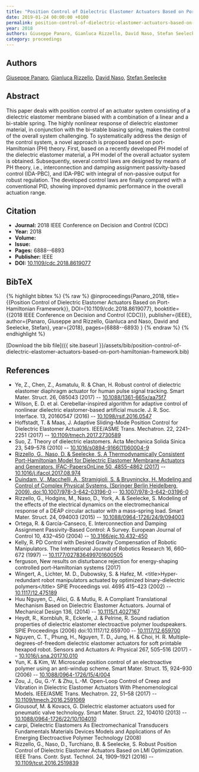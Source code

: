 ```yaml
---
title: "Position Control of Dielectric Elastomer Actuators Based on Port-Hamiltonian Framework"
date: 2019-01-24 00:00:00 +0100
permalink: position-control-of-dielectric-elastomer-actuators-based-on-port-hamiltonian-framework
year: 2018
authors: Giuseppe Panaro, Gianluca Rizzello, David Naso, Stefan Seelecke
category: proceedings
---
```

 
## Authors
[Giuseppe Panaro](authors/giuseppe-panaro), [Gianluca Rizzello](authors/gianluca-rizzello), [David Naso](authors/david-naso), [Stefan Seelecke](authors/stefan-seelecke)
 
## Abstract
This paper deals with position control of an actuator system consisting of a dielectric elastomer membrane biased with a combination of a linear and a bi-stable spring. The highly nonlinear response of dielectric elastomer material, in conjunction with the bi-stable biasing spring, makes the control of the overall system challenging. To systematically address the design of the control system, a novel approach is proposed based on port-Hamiltonian (PH) theory. First, based on a recently developed PH model of the dielectric elastomer material, a PH model of the overall actuator system is obtained. Subsequently, several control laws are designed by means of PH theory, i.e., interconnection and damping assignment passivity-based control (IDA-PBC), and IDA-PBC with integral of non-passive output for robust regulation. The developed control laws are finally compared with a conventional PID, showing improved dynamic performance in the overall actuation range.
 
## Citation
- **Journal:** 2018 IEEE Conference on Decision and Control (CDC)
- **Year:** 2018
- **Volume:** 
- **Issue:** 
- **Pages:** 6888--6893
- **Publisher:** IEEE
- **DOI:** [10.1109/cdc.2018.8619077](https://doi.org/10.1109/cdc.2018.8619077)
 
## BibTeX
{% highlight bibtex %}
{% raw %}
@inproceedings{Panaro_2018,
  title={{Position Control of Dielectric Elastomer Actuators Based on Port-Hamiltonian Framework}},
  DOI={10.1109/cdc.2018.8619077},
  booktitle={{2018 IEEE Conference on Decision and Control (CDC)}},
  publisher={IEEE},
  author={Panaro, Giuseppe and Rizzello, Gianluca and Naso, David and Seelecke, Stefan},
  year={2018},
  pages={6888--6893}
}
{% endraw %}
{% endhighlight %}
 
[Download the bib file]({{ site.baseurl }}/assets/bib/position-control-of-dielectric-elastomer-actuators-based-on-port-hamiltonian-framework.bib)
 
## References
- Ye, Z., Chen, Z., Asmatulu, R. & Chan, H. Robust control of dielectric elastomer diaphragm actuator for human pulse signal tracking. Smart Mater. Struct. 26, 085043 (2017) -- [10.1088/1361-665x/aa75f7](https://doi.org/10.1088/1361-665x/aa75f7)
- Wilson, E. D. et al. Cerebellar-inspired algorithm for adaptive control of nonlinear dielectric elastomer-based artificial muscle. J. R. Soc. Interface. 13, 20160547 (2016) -- [10.1098/rsif.2016.0547](https://doi.org/10.1098/rsif.2016.0547)
- Hoffstadt, T. & Maas, J. Adaptive Sliding-Mode Position Control for Dielectric Elastomer Actuators. IEEE/ASME Trans. Mechatron. 22, 2241–2251 (2017) -- [10.1109/tmech.2017.2730589](https://doi.org/10.1109/tmech.2017.2730589)
- Suo, Z. Theory of dielectric elastomers. Acta Mechanica Solida Sinica 23, 549–578 (2010) -- [10.1016/s0894-9166(11)60004-9](https://doi.org/10.1016/s0894-9166(11)60004-9)
- [Rizzello, G., Naso, D. & Seelecke, S. A Thermodynamically Consistent Port-Hamiltonian Model for Dielectric Elastomer Membrane Actuators and Generators. IFAC-PapersOnLine 50, 4855–4862 (2017)](a-thermodynamically-consistent-port-hamiltonian-model-for-dielectric-elastomer-membrane-actuators-and-generators) -- [10.1016/j.ifacol.2017.08.974](https://doi.org/10.1016/j.ifacol.2017.08.974)
- [Duindam, V., Macchelli, A., Stramigioli, S. & Bruyninckx, H. Modeling and Control of Complex Physical Systems. (Springer Berlin Heidelberg, 2009). doi:10.1007/978-3-642-03196-0](modeling-and-control-of-complex-physical-systems) -- [10.1007/978-3-642-03196-0](https://doi.org/10.1007/978-3-642-03196-0)
- Rizzello, G., Hodgins, M., Naso, D., York, A. & Seelecke, S. Modeling of the effects of the electrical dynamics on the electromechanical response of a DEAP circular actuator with a mass–spring load. Smart Mater. Struct. 24, 094003 (2015) -- [10.1088/0964-1726/24/9/094003](https://doi.org/10.1088/0964-1726/24/9/094003)
- Ortega, R. & García-Canseco, E. Interconnection and Damping Assignment Passivity-Based Control: A Survey. European Journal of Control 10, 432–450 (2004) -- [10.3166/ejc.10.432-450](https://doi.org/10.3166/ejc.10.432-450)
- Kelly, R. PD Control with Desired Gravity Compensation of Robotic Manipulators. The International Journal of Robotics Research 16, 660–672 (1997) -- [10.1177/027836499701600505](https://doi.org/10.1177/027836499701600505)
- ferguson, New results on disturbance rejection for energy-shaping controlled port-Hamiltonian systems (2017)
- Wingert, A., Lichter, M. D., Dubowsky, S. & Hafez, M. &lt;title&gt;Hyper-redundant robot manipulators actuated by optimized binary-dielectric polymers&lt;/title&gt; SPIE Proceedings vol. 4695 415–423 (2002) -- [10.1117/12.475189](https://doi.org/10.1117/12.475189)
- Huu Nguyen, C., Alici, G. & Mutlu, R. A Compliant Translational Mechanism Based on Dielectric Elastomer Actuators. Journal of Mechanical Design 136, (2014) -- [10.1115/1.4027167](https://doi.org/10.1115/1.4027167)
- Heydt, R., Kornbluh, R., Eckerle, J. & Pelrine, R. Sound radiation properties of dielectric elastomer electroactive polymer loudspeakers. SPIE Proceedings (2006) doi:10.1117/12.659700 -- [10.1117/12.659700](https://doi.org/10.1117/12.659700)
- Nguyen, C. T., Phung, H., Nguyen, T. D., Jung, H. & Choi, H. R. Multiple-degrees-of-freedom dielectric elastomer actuators for soft printable hexapod robot. Sensors and Actuators A: Physical 267, 505–516 (2017) -- [10.1016/j.sna.2017.10.010](https://doi.org/10.1016/j.sna.2017.10.010)
- Yun, K. & Kim, W. Microscale position control of an electroactive polymer using an anti-windup scheme. Smart Mater. Struct. 15, 924–930 (2006) -- [10.1088/0964-1726/15/4/004](https://doi.org/10.1088/0964-1726/15/4/004)
- Zou, J., Gu, G.-Y. & Zhu, L.-M. Open-Loop Control of Creep and Vibration in Dielectric Elastomer Actuators With Phenomenological Models. IEEE/ASME Trans. Mechatron. 22, 51–58 (2017) -- [10.1109/tmech.2016.2591069](https://doi.org/10.1109/tmech.2016.2591069)
- Giousouf, M. & Kovacs, G. Dielectric elastomer actuators used for pneumatic valve technology. Smart Mater. Struct. 22, 104010 (2013) -- [10.1088/0964-1726/22/10/104010](https://doi.org/10.1088/0964-1726/22/10/104010)
- carpi, Dielectric Elastomers As Electromechanical Transducers Fundamentals Materials Devices Models and Applications of An Emerging Electroactive Polymer Technology (2008)
- Rizzello, G., Naso, D., Turchiano, B. & Seelecke, S. Robust Position Control of Dielectric Elastomer Actuators Based on LMI Optimization. IEEE Trans. Contr. Syst. Technol. 24, 1909–1921 (2016) -- [10.1109/tcst.2016.2519839](https://doi.org/10.1109/tcst.2016.2519839)


